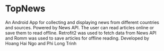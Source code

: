 # TopNews
An Android App for collecting and displaying news from different countries and sources. Powered by News API. The user can read articles online or save them to read offline. Retrofit2 was used to fetch data from News API and Romm was used to save articles for offline reading. 
Developed by Hoang Hai Ngo and Phi Long Trinh
